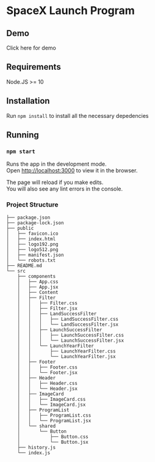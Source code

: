 # SpaceX Launch Program

## Demo

Click here for demo

## Requirements

Node.JS >= 10

## Installation

Run `npm install` to install all the necessary depedencies

## Running

### `npm start`

Runs the app in the development mode.<br />
Open [http://localhost:3000](http://localhost:3000) to view it in the browser.

The page will reload if you make edits.<br />
You will also see any lint errors in the console.

### Project Structure

```text
├── package.json
├── package-lock.json
├── public
│   ├── favicon.ico
│   ├── index.html
│   ├── logo192.png
│   ├── logo512.png
│   ├── manifest.json
│   └── robots.txt
├── README.md
└── src
    ├── components
    │   ├── App.css
    │   ├── App.jsx
    │   ├── Content
    │   ├── Filter
    │   │   ├── Filter.css
    │   │   ├── Filter.jsx
    │   │   ├── LandSuccessFilter
    │   │   │   ├── LandSuccessFilter.css
    │   │   │   └── LandSuccessFilter.jsx
    │   │   ├── LaunchSuccessFilter
    │   │   │   ├── LaunchSuccessFilter.css
    │   │   │   └── LaunchSuccessFilter.jsx
    │   │   └── LaunchYearFilter
    │   │       ├── LaunchYearFilter.css
    │   │       └── LaunchYearFilter.jsx
    │   ├── Footer
    │   │   ├── Footer.css
    │   │   └── Footer.jsx
    │   ├── Header
    │   │   ├── Header.css
    │   │   └── Header.jsx
    │   ├── ImageCard
    │   │   ├── ImageCard.css
    │   │   └── ImageCard.jsx
    │   ├── ProgramList
    │   │   ├── ProgramList.css
    │   │   └── ProgramList.jsx
    │   └── shared
    │       └── Button
    │           ├── Button.css
    │           └── Button.jsx
    ├── history.js
    └── index.js
```
